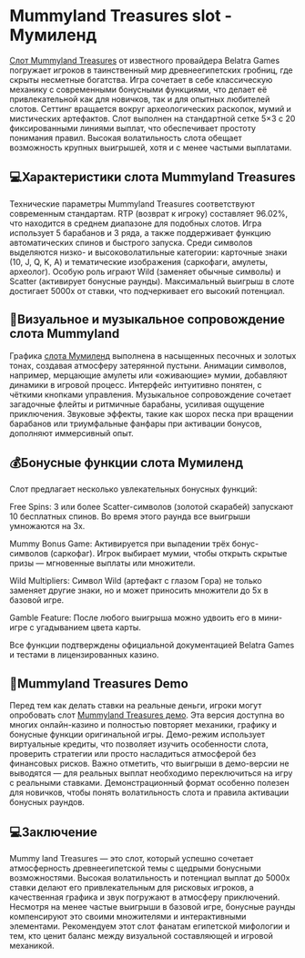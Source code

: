 # Mummyland Treasures slot - Мумиленд
[Слот Mummyland Treasures](https://mummylandtreasure.ru/) от известного провайдера Belatra Games погружает игроков в таинственный мир древнеегипетских гробниц, где скрыты несметные богатства. Игра сочетает в себе классическую механику с современными бонусными функциями, что делает её привлекательной как для новичков, так и для опытных любителей слотов. Сеттинг вращается вокруг археологических раскопок, мумий и мистических артефактов. Слот выполнен на стандартной сетке 5×3 с 20 фиксированными линиями выплат, что обеспечивает простоту понимания правил.  Высокая волатильность слота обещает возможность крупных выигрышей, хотя и с менее частыми выплатами.
## 💻Характеристики слота Mummyland Treasures
Технические параметры Mummyland Treasures соответствуют современным стандартам. RTP (возврат к игроку) составляет 96.02%, что находится в среднем диапазоне для подобных слотов. Игра использует 5 барабанов и 3 ряда, а также поддерживает функцию автоматических спинов и быстрого запуска. Среди символов выделяются низко- и высоковолатильные категории: карточные знаки (10, J, Q, K, A) и тематические изображения (саркофаги, амулеты, археолог). Особую роль играют Wild (заменяет обычные символы) и Scatter (активирует бонусные раунды). Максимальный выигрыш в слоте достигает 5000x от ставки, что подчеркивает его высокий потенциал.
## 🚀Визуальное и музыкальное сопровождение слота Mummyland
Графика [слота Мумиленд](https://mummylandtreasure.ru/) выполнена в насыщенных песочных и золотых тонах, создавая атмосферу затерянной пустыни. Анимации символов, например, мерцающие амулеты или «оживающие» мумии, добавляют динамики в игровой процесс. Интерфейс интуитивно понятен, с чёткими кнопками управления. Музыкальное сопровождение сочетает загадочные флейты и ритмичные барабаны, усиливая ощущение приключения. Звуковые эффекты, такие как шорох песка при вращении барабанов или триумфальные фанфары при активации бонусов, дополняют иммерсивный опыт.
## 💰Бонусные функции слота Мумиленд
Слот предлагает несколько увлекательных бонусных функций:

Free Spins: 3 или более Scatter-символов (золотой скарабей) запускают 10 бесплатных спинов. Во время этого раунда все выигрыши умножаются на 3x.

Mummy Bonus Game: Активируется при выпадении трёх бонус-символов (саркофаг). Игрок выбирает мумии, чтобы открыть скрытые призы — мгновенные выплаты или множители.

Wild Multipliers: Символ Wild (артефакт с глазом Гора) не только заменяет другие знаки, но и может приносить множители до 5x в базовой игре.

Gamble Feature: После любого выигрыша можно удвоить его в мини-игре с угадыванием цвета карты.

Все функции подтверждены официальной документацией Belatra Games и тестами в лицензированных казино.
## 📱Mummyland Treasures Demo
Перед тем как делать ставки на реальные деньги, игроки могут опробовать слот [Mummyland Treasures демо](https://mummylandtreasure.ru/). Эта версия доступна во многих онлайн-казино и полностью повторяет механики, графику и бонусные функции оригинальной игры. Демо-режим использует виртуальные кредиты, что позволяет изучить особенности слота, проверить стратегии или просто насладиться атмосферой без финансовых рисков. Важно отметить, что выигрыши в демо-версии не выводятся — для реальных выплат необходимо переключиться на игру с реальными ставками. Демонстрационный формат особенно полезен для новичков, чтобы понять волатильность слота и правила активации бонусных раундов.
## 💻Заключение
Mummy land Treasures — это слот, который успешно сочетает атмосферность древнеегипетской темы с щедрыми бонусными возможностями. Высокая волатильность и потенциал выплат до 5000x ставки делают его привлекательным для рисковых игроков, а качественная графика и звук погружают в атмосферу приключений. Несмотря на менее частые выигрыши в базовой игре, бонусные раунды компенсируют это своими множителями и интерактивными элементами. Рекомендуем этот слот фанатам египетской мифологии и тем, кто ценит баланс между визуальной составляющей и игровой механикой.
